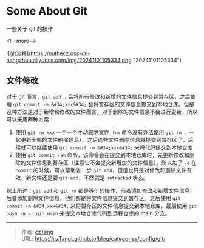 # Some About Git


一些关于 git 的操作

&lt;!--more--&gt; 

![git流程](https://nuthecz.oss-cn-hangzhou.aliyuncs.com/img/20241101105334.png &#34;20241101105334&#34;)

## 文件修改

对于 git 而言，`git add .` 会将所有修改和新增的文件信息提交到暂存区，之后使用 `git commit -m &#34;xxx&#34;` 会将暂存区的文件信息提交到本地仓库。但是这种方法是对于新增和修改的文件而言，对于删除的文件信息不会进行更新，所以可以采用两种方案：

1. 使用 `git rm xxx` 一个一个手动删除文件（`rm` 命令没有办法使用 `git rm .` 一起更新全部的文件删除信息），之后这些文件删除信息就提交到暂存区了，后续就可以继续使用 `git commit -m &#34;xxx&#34;` 来将代码提交到本地仓库
2. 使用 `git commit -am` 命令，该命令会在提交到本地仓库时，先更新修改和删除的文件信息到暂存区（注意它不会提交新增加的文件信息）。所以加了 `-a` 在 `commit` 的时候，可以帮助省一步 `git add`，但是也只是对修改和删除文件有效，新文件还是要 `git add`，不然就是 `untracked` 状态。

综上所述：`git add` 和 `git rm` 都是等价的操作，前者添加修改和新增文件信息，后者添加删除文件信息，他们都是将文件信息提交到暂存区，之后使用 `git commit -m &#34;xxx&#34;` 来将暂存区的文件信息提交到本地仓库，最后使用 `git push -u origin main` 来提交本地仓库代码到远程仓库的 main 分支。

---

> 作者: [czTang](https://github.com/czTangt)  
> URL: https://czTangt.github.io/blog/categories/config/git/  

